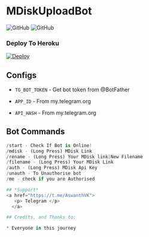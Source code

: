 # MDiskUploadBot

![GitHub](https://img.shields.io/github/license/AswanthVK/MDiskUploadBot?label=license)
![GitHub](https://img.shields.io/badge/Version-Beta-green)

### Deploy To Heroku
[![Deploy](https://www.herokucdn.com/deploy/button.svg)](https://heroku.com/deploy?template=https://github.com/AswanthVK/New-MDiskUploadBot)

## Configs

* `TG_BOT_TOKEN`  - Get bot token from @BotFather

* `APP_ID`     - From my.telegram.org 

* `API_HASH`    - From my.telegram.org

## Bot Commands
```python
/start - Check If Bot is Online!
/mdisk - (Long Press) MDisk Link
/rename - (Long Press) Your MDisk link|New Filename
/filename - (Long Press) Your MDisk Link
/auth - (Long Press) MDisk Api Key
/unauth - To Unauthorise bot
/me - check if you are Authorised 

## *Support*
<a href="https://t.me/AswanthVK">
   <p> Telegram </p>
  </a>

## Credits, and Thanks to:

* Everyone in this journey 
